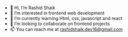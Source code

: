 - 👋 Hi, I’m Rashid Shaik
- 👀 I’m interested in frontend web development
- 🌱 I’m currently learning Html, css, javascript and react
- 💞️ I’m looking to collaborate on frontend projects
- 📫 You can reach me at rashidshaik.dev16@gmail.com

<!---
RashidShaik16/RashidShaik16 is a ✨ special ✨ repository because its `README.md` (this file) appears on your GitHub profile.
You can click the Preview link to take a look at your changes.
--->
